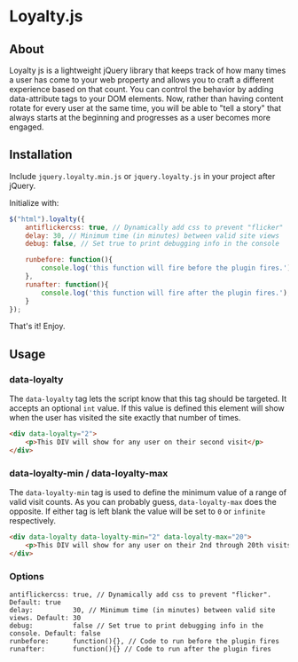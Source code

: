 # Loyalty.js

## About

Loyalty js is a lightweight jQuery library that keeps track of how many times a user has come to your web property and allows you to craft a different experience based on that count. You can control the behavior by adding data-attribute tags to your DOM elements. Now, rather than having content rotate for every user at the same time, you will be able to "tell a story" that always starts at the beginning and progresses as a user becomes more engaged.

## Installation

Include `jquery.loyalty.min.js` or `jquery.loyalty.js` in your project after jQuery.

Initialize with:

```javascript
$("html").loyalty({
	antiflickercss: true, // Dynamically add css to prevent "flicker"
	delay: 30, // Minimum time (in minutes) between valid site views
	debug: false, // Set true to print debugging info in the console

	runbefore: function(){
		console.log('this function will fire before the plugin fires.');
	},
	runafter: function(){
		console.log('this function will fire after the plugin fires.');
	}
});
```
That's it! Enjoy.

## Usage

### data-loyalty

The `data-loyalty` tag lets the script know that this tag should be targeted. It accepts an optional `int` value. If this value is defined this element will show when the user has visited the site exactly that number of times.

```html
<div data-loyalty="2">
	<p>This DIV will show for any user on their second visit</p>
</div>
```

### data-loyalty-min / data-loyalty-max

The `data-loyalty-min` tag is used to define the minimum value of a range of valid visit counts. As you can probably guess, `data-loyalty-max` does the opposite. If either tag is left blank the value will be set to `0` or `infinite` respectively.

```html
<div data-loyalty data-loyalty-min="2" data-loyalty-max="20">
	<p>This DIV will show for any user on their 2nd through 20th visits.</p>
</div>
```

### Options

```
antiflickercss: true, // Dynamically add css to prevent "flicker". Default: true
delay:          30, // Minimum time (in minutes) between valid site views. Default: 30
debug:          false // Set true to print debugging info in the console. Default: false
runbefore:      function(){}, // Code to run before the plugin fires
runafter:       function(){} // Code to run after the plugin fires
```
